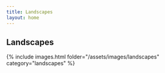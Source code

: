 ```yaml
---
title: Landscapes
layout: home
---
```


## Landscapes

{% include images.html folder="/assets/images/landscapes" category="landscapes" %}